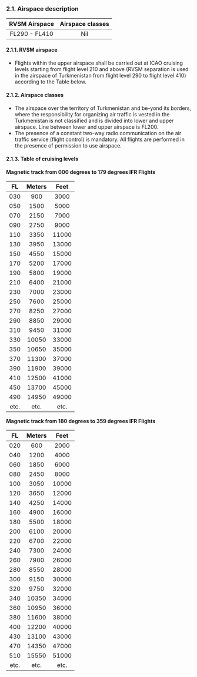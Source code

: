 ### 	2.1. Airspace description

| RVSM Airspace | Airspace classes |
| :-----------: | :--------------: |
| FL290 - FL410 |       Nil        |

#### 2.1.1. RVSM airspace

- Flights within the upper airspace shall be carried out at ICAO cruising levels starting from flight level  210 and above (RVSM separation is used in the airspace of Turkmenistan from flight level 290 to flight level 410) according to the Table below.


#### 2.1.2. Airspace classes

- The airspace over the territory of Turkmenistan and be-yond  its borders, where the responsibility for  organizing air traffic is vested in the Turkmenistan is not classified and is divided into lower and upper  airspace. Line between lower and upper airspace is FL200.
- The presence of a constant two-way radio communication on the  air  traffic  service (flight  control)  is  mandatory. All flights are performed in the presence of permission  to use airspace.

#### 2.1.3. Table of cruising levels

**Magnetic track from 000 degrees to 179 degrees IFR Flights**

|  FL  | Meters | Feet  |
| :--: | :----: | :---: |
| 030  |  900   | 3000  |
| 050  |  1500  | 5000  |
| 070  |  2150  | 7000  |
| 090  |  2750  | 9000  |
| 110  |  3350  | 11000 |
| 130  |  3950  | 13000 |
| 150  |  4550  | 15000 |
| 170  |  5200  | 17000 |
| 190  |  5800  | 19000 |
| 210  |  6400  | 21000 |
| 230  |  7000  | 23000 |
| 250  |  7600  | 25000 |
| 270  |  8250  | 27000 |
| 290  |  8850  | 29000 |
| 310  |  9450  | 31000 |
| 330  | 10050  | 33000 |
| 350  | 10650  | 35000 |
| 370  | 11300  | 37000 |
| 390  | 11900  | 39000 |
| 410  | 12500  | 41000 |
| 450  | 13700  | 45000 |
| 490  | 14950  | 49000 |
| etc. |  etc.  | etc.  |

**Magnetic track from 180 degrees to 359 degrees IFR Flights**

|  FL  | Meters | Feet  |
| :--: | :----: | :---: |
| 020  |  600   | 2000  |
| 040  |  1200  | 4000  |
| 060  |  1850  | 6000  |
| 080  |  2450  | 8000  |
| 100  |  3050  | 10000 |
| 120  |  3650  | 12000 |
| 140  |  4250  | 14000 |
| 160  |  4900  | 16000 |
| 180  |  5500  | 18000 |
| 200  |  6100  | 20000 |
| 220  |  6700  | 22000 |
| 240  |  7300  | 24000 |
| 260  |  7900  | 26000 |
| 280  |  8550  | 28000 |
| 300  |  9150  | 30000 |
| 320  |  9750  | 32000 |
| 340  | 10350  | 34000 |
| 360  | 10950  | 36000 |
| 380  | 11600  | 38000 |
| 400  | 12200  | 40000 |
| 430  | 13100  | 43000 |
| 470  | 14350  | 47000 |
| 510  | 15550  | 51000 |
| etc. |  etc.  | etc.  |

